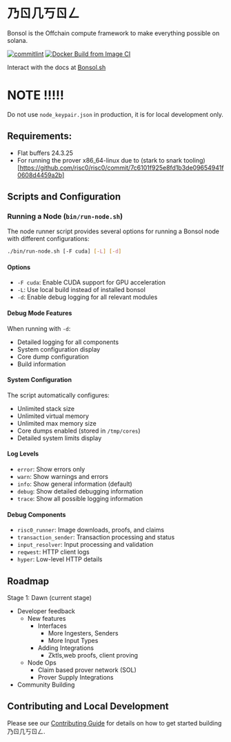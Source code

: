 # 乃ㄖ几丂ㄖㄥ
Bonsol is the Offchain compute framework to make everything possible on solana.

[![commitlint](https://github.com/bonsolcollective/bonsol/actions/workflows/commit-lint.yaml/badge.svg)](https://github.com/bonsolcollective/bonsol/actions/workflows/commit-lint.yaml)
[![Docker Build from Image CI](https://github.com/bonsolcollective/bonsol/actions/workflows/build-ci-image.yaml/badge.svg)](https://github.com/bonsolcollective/bonsol/actions/workflows/build-ci-image.yaml)

Interact with the docs at [Bonsol.sh](https://bonsol.sh)

# NOTE !!!!!
Do not use `node_keypair.json` in production, it is for local development only. 

## Requirements:
* Flat buffers 24.3.25
* For running the prover x86_64-linux due to (stark to snark tooling)[https://github.com/risc0/risc0/commit/7c6101f925e8fd1b3de09654941f0608d4459a2b]

## Scripts and Configuration

### Running a Node (`bin/run-node.sh`)
The node runner script provides several options for running a Bonsol node with different configurations:

```bash
./bin/run-node.sh [-F cuda] [-L] [-d]
```

#### Options
- `-F cuda`: Enable CUDA support for GPU acceleration
- `-L`: Use local build instead of installed bonsol
- `-d`: Enable debug logging for all relevant modules

#### Debug Mode Features
When running with `-d`:
- Detailed logging for all components
- System configuration display
- Core dump configuration
- Build information

#### System Configuration
The script automatically configures:
- Unlimited stack size
- Unlimited virtual memory
- Unlimited max memory size
- Core dumps enabled (stored in `/tmp/cores`)
- Detailed system limits display

#### Log Levels
- `error`: Show errors only
- `warn`: Show warnings and errors
- `info`: Show general information (default)
- `debug`: Show detailed debugging information
- `trace`: Show all possible logging information

#### Debug Components
- `risc0_runner`: Image downloads, proofs, and claims
- `transaction_sender`: Transaction processing and status
- `input_resolver`: Input processing and validation
- `reqwest`: HTTP client logs
- `hyper`: Low-level HTTP details

## Roadmap
Stage 1: Dawn (current stage)
* Developer feedback
    * New features 
        * Interfaces
            * More Ingesters, Senders
            * More Input Types
        * Adding Integrations
            * Zktls,web proofs, client proving
    * Node Ops
        * Claim based prover network (SOL)
        * Prover Supply Integrations
* Community Building

## Contributing and Local Development 
Please see our [Contributing Guide](https://bonsol.sh/docs/contributing) for details on how to get started building 乃ㄖ几丂ㄖㄥ.
